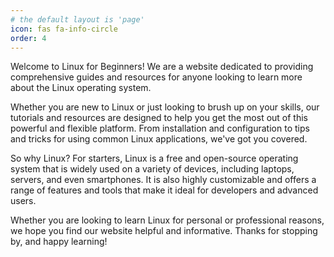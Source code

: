 ```yaml
---
# the default layout is 'page'
icon: fas fa-info-circle
order: 4
---
```


Welcome to Linux for Beginners! We are a website dedicated to providing comprehensive guides and resources for anyone looking to learn more about the Linux operating system.

Whether you are new to Linux or just looking to brush up on your skills, our tutorials and resources are designed to help you get the most out of this powerful and flexible platform. From installation and configuration to tips and tricks for using common Linux applications, we've got you covered.

So why Linux? For starters, Linux is a free and open-source operating system that is widely used on a variety of devices, including laptops, servers, and even smartphones. It is also highly customizable and offers a range of features and tools that make it ideal for developers and advanced users.

Whether you are looking to learn Linux for personal or professional reasons, we hope you find our website helpful and informative. Thanks for stopping by, and happy learning!
